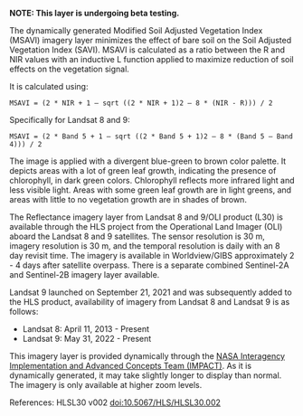 **NOTE: This layer is undergoing beta testing.**

The dynamically generated Modified Soil Adjusted Vegetation Index (MSAVI) imagery layer minimizes the effect of bare soil on the Soil Adjusted Vegetation Index (SAVI). MSAVI is calculated as a ratio between the R and NIR values with an inductive L function applied to maximize reduction of soil effects on the vegetation signal.

It is calculated using:

`MSAVI = (2 * NIR + 1 – sqrt ((2 * NIR + 1)2 – 8 * (NIR - R))) / 2`

Specifically for Landsat 8 and 9:

`MSAVI = (2 * Band 5 + 1 – sqrt ((2 * Band 5 + 1)2 – 8 * (Band 5 – Band 4))) / 2`

The image is applied with a divergent blue-green to brown color palette. It depicts areas with a lot of green leaf growth, indicating the presence of chlorophyll, in dark green colors. Chlorophyll reflects more infrared light and less visible light. Areas with some green leaf growth are in light greens, and areas with little to no vegetation growth are in shades of brown.

The Reflectance imagery layer from Landsat 8 and 9/OLI product (L30) is available through the HLS project from the Operational Land Imager (OLI) aboard the Landsat 8 and 9 satellites. The sensor resolution is 30 m, imagery resolution is 30 m, and the temporal resolution is daily with an 8 day revisit time. The imagery is available in Worldview/GIBS approximately 2 - 4 days after satellite overpass. There is a separate combined Sentinel-2A and Sentinel-2B imagery layer available.

Landsat 9 launched on September 21, 2021 and was subsequently added to the HLS product, availability of imagery from Landsat 8 and Landsat 9 is as follows:
- Landsat 8: April 11, 2013 - Present
- Landsat 9: May 31, 2022 - Present

This imagery layer is provided dynamically through the [NASA Interagency Implementation and Advanced Concepts Team (IMPACT)](https://www.earthdata.nasa.gov/about/impact). As it is dynamically generated, it may take slightly longer to display than normal. The imagery is only available at higher zoom levels.

References: HLSL30 v002 [doi:10.5067/HLS/HLSL30.002](https://doi.org/10.5067/HLS/HLSL30.002)